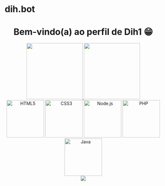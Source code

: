 # dih.bot
<div align="center">
    <h1>Bem-vindo(a) ao perfil de Dih1 😁</h1>
</div>

<div align="center">
    <a href="https://github.com/dih1">
        <img height="180em"
            src="https://github-readme-stats.vercel.app/api?username=leehxd&show_icons=true&theme=tokyonight&include_all_commits=true&count_private=true" />
        <img height="180em"
            src="https://github-readme-stats.vercel.app/api/top-langs/?username=leehxd&layout=compact&langs_count=6&theme=tokyonight" />
    </a>
</div>
<div align="center">
    <img src="https://img.icons8.com/color/2x/html-5.png" width="120" alt="HTML5">
    <img src="https://img.icons8.com/color/2x/css3.png" width="120" alt="CSS3">
    <img src="https://img.icons8.com/?size=48&id=hsPbhkOH4FMe&format.png" width="120" alt="Node.js">
    <img src="https://img.icons8.com/?size=64&id=JybIpZjjXT0F&format.png" width="120" alt="PHP">
    <img src="https://img.icons8.com/?size=80&id=FBycNmdwUQz1&format.png" width="120" alt="Java">
</div>
<div align="center">
    <a href="https://www.linkedin.com/in/dineiltonsnunes/" target="_blank">
        <img src="https://img.shields.io/badge/-LinkedIn-%230077B5?style=for-the-badge&logo=linkedin&logoColor=white&color=blue"
            target="_blank">
    </a>
   
   

</div>
